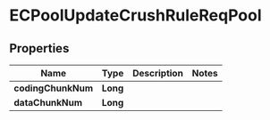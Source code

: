 # ECPoolUpdateCrushRuleReqPool

## Properties
Name | Type | Description | Notes
------------ | ------------- | ------------- | -------------
**codingChunkNum** | **Long** |  | 
**dataChunkNum** | **Long** |  | 
